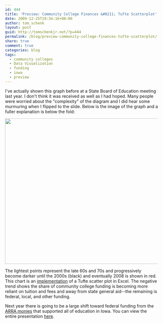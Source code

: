 ```yaml
---
id: 444
title: 'Preview: Community College Finances &#8211; Tufte Scatterplot'
date: 2009-12-25T19:34:16+00:00
author: tom_schenk
layout: post
guid: http://tomschenkjr.net/?p=444
permalink: /blog/preview-community-college-finances-tufte-scatterplot/
share: true
comment: true
categories: blog 
tags:
  - community colleges
  - Data Visualization
  - funding
  - iowa
  - preview
---
```

I've actually shown this graph before at a State Board of Education meeting last year. I don't think it was received as well as I had hoped. Many people were worried about the "complexity" of the diagram and I did hear some murmuring when I flipped to the slide. Below is the image of the graph and a fuller explanation is below the fold:

<a href="http://tomschenkjr.net/wordpress/wp-content/uploads/2009/12/cc-funding-scatter.png"><img class="aligncenter size-full wp-image-474" title="Share of Funding for Iowa Community Colleges: 1967-2008" src="http://tomschenkjr.net/wordpress/wp-content/uploads/2009/12/cc-funding-scatter.png" alt="" width="600" height="480" /></a><!--more-->

The lightest points represent the late 60s and 70s and progressively become darker until the 2000s (black) and eventually 2008 is shown in red. This chart is an <a href="http://www.juiceanalytics.com/writing/tufte-charts-in-excel/">implementation</a> of a Tufte scatter plot in Excel. The negative trend shows the share of community college funding is becoming more reliant on tuition and fees and away from state general aid--the remaining is federal, local, and other funding.

Next year there is going to be a large shift toward federal funding from the <a href="http://www.recovery.gov/Pages/home.aspx">ARRA monies</a> that supported all of education in Iowa. You can view the entire presentation <a href="http://www.iowa.gov/educate/index.php?option=com_docman&amp;task=doc_download&amp;gid=5906&amp;Itemid=1673">here</a>.